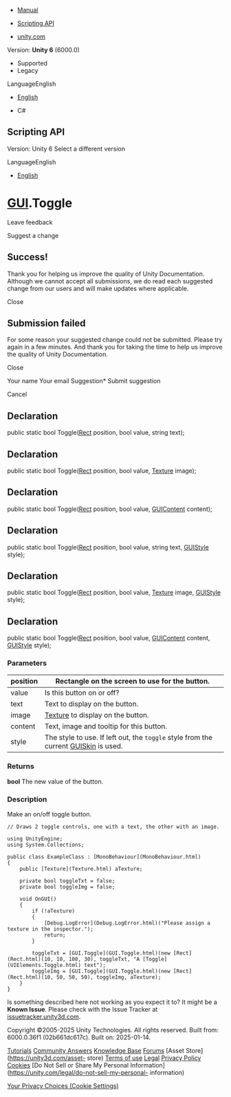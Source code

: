 [ ]()

  * [Manual](../Manual/index.html)
  * [Scripting API](../ScriptReference/index.html)

  * [unity.com](https://unity.com/)

Version: **Unity 6** (6000.0)

  * Supported
  * Legacy

LanguageEnglish

  * [English]()

  * C#

[ ](https://docs.unity3d.com)

## Scripting API

Version: Unity 6 Select a different version

LanguageEnglish

  * [English]()

#  [GUI](GUI.html).Toggle

Leave feedback

Suggest a change

## Success!

Thank you for helping us improve the quality of Unity Documentation. Although
we cannot accept all submissions, we do read each suggested change from our
users and will make updates where applicable.

Close

## Submission failed

For some reason your suggested change could not be submitted. Please <a>try
again</a> in a few minutes. And thank you for taking the time to help us
improve the quality of Unity Documentation.

Close

Your name Your email Suggestion* Submit suggestion

Cancel

[ ]()

## Declaration

public static bool Toggle([Rect](Rect.html) position, bool value, string
text);

## Declaration

public static bool Toggle([Rect](Rect.html) position, bool value,
[Texture](Texture.html) image);

## Declaration

public static bool Toggle([Rect](Rect.html) position, bool value,
[GUIContent](GUIContent.html) content);

## Declaration

public static bool Toggle([Rect](Rect.html) position, bool value, string text,
[GUIStyle](GUIStyle.html) style);

## Declaration

public static bool Toggle([Rect](Rect.html) position, bool value,
[Texture](Texture.html) image, [GUIStyle](GUIStyle.html) style);

## Declaration

public static bool Toggle([Rect](Rect.html) position, bool value,
[GUIContent](GUIContent.html) content, [GUIStyle](GUIStyle.html) style);

### Parameters

position | Rectangle on the screen to use for the button.  
---|---  
value | Is this button on or off?  
text | Text to display on the button.  
image |  [Texture](Texture.html) to display on the button.  
content | Text, image and tooltip for this button.  
style | The style to use. If left out, the `toggle` style from the current [GUISkin](GUISkin.html) is used.  
  
### Returns

**bool** The new value of the button.

### Description

Make an on/off toggle button.

    
    
    // Draws 2 toggle controls, one with a text, the other with an image.  
      
    using UnityEngine;
    using System.Collections;  
      
    public class ExampleClass : [MonoBehaviour](MonoBehaviour.html)
    {
        public [Texture](Texture.html) aTexture;  
      
        private bool toggleTxt = false;
        private bool toggleImg = false;  
      
        void OnGUI()
        {
            if (!aTexture)
            {
                [Debug.LogError](Debug.LogError.html)("Please assign a texture in the inspector.");
                return;
            }  
      
            toggleTxt = [GUI.Toggle](GUI.Toggle.html)(new [Rect](Rect.html)(10, 10, 100, 30), toggleTxt, "A [Toggle](UIElements.Toggle.html) text");
            toggleImg = [GUI.Toggle](GUI.Toggle.html)(new [Rect](Rect.html)(10, 50, 50, 50), toggleImg, aTexture);
        }
    }
    

Is something described here not working as you expect it to? It might be a
**Known Issue**. Please check with the Issue Tracker at
[issuetracker.unity3d.com](https://issuetracker.unity3d.com).

Copyright ©2005-2025 Unity Technologies. All rights reserved. Built from:
6000.0.36f1 (02b661dc617c). Built on: 2025-01-14.

[Tutorials](https://unity3d.com/learn) [Community
Answers](https://answers.unity3d.com) [Knowledge
Base](https://support.unity3d.com/hc/en-us)
[Forums](https://forum.unity3d.com) [Asset Store](https://unity3d.com/asset-
store) [Terms of use](https://docs.unity3d.com/Manual/TermsOfUse.html)
[Legal](https://unity.com/legal) [Privacy
Policy](https://unity.com/legal/privacy-policy)
[Cookies](https://unity.com/legal/cookie-policy) [Do Not Sell or Share My
Personal Information](https://unity.com/legal/do-not-sell-my-personal-
information)

[Your Privacy Choices (Cookie Settings)](javascript:void\(0\);)

